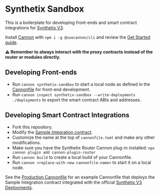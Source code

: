 # Synthetix Sandbox

This is a boilerplate for developing front-ends and smart contract integrations for [Synthetix V3](https://github.com/Synthetixio/synthetix-v3).

Install [Cannon](https://usecannon.com) with `npm i -g @usecannon/cli` and review the [Get Started guide](https://usecannon.com/learn/guides/get-started).

**⚠️ Remember to always interact with the proxy contracts instead of the router or modules directly.**

## Developing Front-ends

- Run `cannon synthetix-sandbox` to start a local node as defined in the [Cannonfile](/cannonfile.toml) for front-end development.
- Run `cannon inspect synthetix-sandbox --write-deployments ./deployments` to export the smart contract ABIs and addresses.

## Developing Smart Contract Integrations

- Fork this repository.
- Modify the [Sample Integration contract](/src/SampleIntegration.sol).
- Customize the name at the top of `cannonfile.toml` and make any other modifications.
- Make sure you have the Synthetix Router Cannon plug-in installed: `npx cannon plugin add cannon-plugin-router`
- Run `cannon build` to create a local build of your Cannonfile.
- Run `cannon <replace-with-new-cannonfile-name>` to start it on a local node.

See the [Production Cannonfile](/cannonfile.example.toml) for an example Cannonfile that deploys the Sample Integration contract integrated with the official [Synthetix V3 Deployments](https://github.com/Synthetixio/synthetix-deployments).
